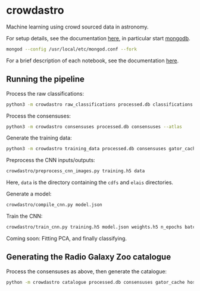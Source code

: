 # crowdastro
Machine learning using crowd sourced data in astronomy.

For setup details, see the documentation [here](docs/setup.md), in particular start
[mongodb](https://www.mongodb.com/).
```bash
mongod --config /usr/local/etc/mongod.conf --fork
```

For a brief description of each notebook, see the documentation [here](docs/notebooks.md).

## Running the pipeline

Process the raw classifications:

```bash
python3 -m crowdastro raw_classifications processed.db classifications --atlas
```

Process the consensuses:

```bash
python3 -m crowdastro consensuses processed.db consensuses --atlas
```

Generate the training data:

```bash
python3 -m crowdastro training_data processed.db consensuses gator_cache training.h5 --atlas
```

Preprocess the CNN inputs/outputs:

```bash
crowdastro/preprocess_cnn_images.py training.h5 data
```

Here, `data` is the directory containing the `cdfs` and `elais` directories.

Generate a model:

```bash
crowdastro/compile_cnn.py model.json
```

Train the CNN:

```bash
crowdastro/train_cnn.py training.h5 model.json weights.h5 n_epochs batch_size
```

Coming soon: Fitting PCA, and finally classifying.

## Generating the Radio Galaxy Zoo catalogue

Process the consensuses as above, then generate the catalogue:

```bash
python -m crowdastro catalogue processed.db consensuses gator_cache hosts radio_components --atlas
```

